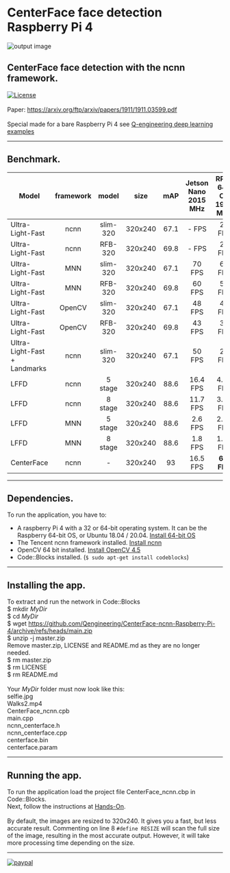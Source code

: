 # CenterFace face detection Raspberry Pi 4
![output image]( https://qengineering.eu/images/selfie_result_CenterFace_ncnn.webp )
## CenterFace face detection with the ncnn framework. <br/>
[![License](https://img.shields.io/badge/License-BSD%203--Clause-blue.svg)](https://opensource.org/licenses/BSD-3-Clause)<br/><br/>
Paper: https://arxiv.org/ftp/arxiv/papers/1911/1911.03599.pdf<br/><br/>
Special made for a bare Raspberry Pi 4 see [Q-engineering deep learning examples](https://qengineering.eu/deep-learning-examples-on-raspberry-32-64-os.html)

------------

## Benchmark.
| Model  | framework | model |size |  mAP | Jetson Nano<br/>2015 MHz | RPi 4 64-OS<br/>1950 MHz |
| ------------- | :-----: | :-----:  | :-----:  | :-----:  | :-------------:  | :-------------: |
| Ultra-Light-Fast| ncnn | slim-320 | 320x240 | 67.1  |    - FPS | 26 FPS |
| Ultra-Light-Fast| ncnn | RFB-320 | 320x240 | 69.8  |    - FPS | 23 FPS |
| Ultra-Light-Fast| MNN | slim-320 | 320x240 | 67.1  | 70 FPS | 65 FPS |
| Ultra-Light-Fast| MNN | RFB-320 | 320x240 | 69.8  | 60 FPS | 56 FPS |
| Ultra-Light-Fast| OpenCV | slim-320 | 320x240 | 67.1  | 48 FPS | 40 FPS |
| Ultra-Light-Fast| OpenCV | RFB-320 | 320x240 | 69.8  | 43 FPS | 35 FPS |
| Ultra-Light-Fast + Landmarks| ncnn | slim-320 | 320x240 | 67.1  | 50 FPS | 24 FPS |
| LFFD| ncnn | 5 stage | 320x240 | 88.6 | 16.4 FPS | 4.85 FPS |
| LFFD| ncnn | 8 stage | 320x240 | 88.6 | 11.7 FPS | 3.45 FPS |
| LFFD| MNN | 5 stage | 320x240 | 88.6 | 2.6 FPS | 2.17 FPS |
| LFFD| MNN | 8 stage | 320x240 | 88.6 | 1.8 FPS | 1.49 FPS |
| CenterFace| ncnn | - | 320x240 | 93 | 16.5 FPS | **6.8 FPS** |

------------

## Dependencies.
To run the application, you have to:
- A raspberry Pi 4 with a 32 or 64-bit operating system. It can be the Raspberry 64-bit OS, or Ubuntu 18.04 / 20.04. [Install 64-bit OS](https://qengineering.eu/install-raspberry-64-os.html) <br/>
- The Tencent ncnn framework installed. [Install ncnn](https://qengineering.eu/install-ncnn-on-raspberry-pi-4.html) <br/>
- OpenCV 64 bit installed. [Install OpenCV 4.5](https://qengineering.eu/install-opencv-4.5-on-raspberry-64-os.html) <br/>
- Code::Blocks installed. (```$ sudo apt-get install codeblocks```)

------------

## Installing the app.
To extract and run the network in Code::Blocks <br/>
$ mkdir *MyDir* <br/>
$ cd *MyDir* <br/>
$ wget https://github.com/Qengineering/CenterFace-ncnn-Raspberry-Pi-4/archive/refs/heads/main.zip <br/>
$ unzip -j master.zip <br/>
Remove master.zip, LICENSE and README.md as they are no longer needed. <br/> 
$ rm master.zip <br/>
$ rm LICENSE <br/>
$ rm README.md <br/> <br/>
Your *MyDir* folder must now look like this: <br/> 
selfie.jpg<br/>
Walks2.mp4 <br/>
CenterFace_ncnn.cpb <br/>
main.cpp <br/>
ncnn_centerface.h <br/>
ncnn_centerface.cpp <br/>
centerface.bin <br/>
centerface.param 

------------

## Running the app.
To run the application load the project file CenterFace_ncnn.cbp in Code::Blocks.<br/> 
Next, follow the instructions at [Hands-On](https://qengineering.eu/deep-learning-examples-on-raspberry-32-64-os.html#HandsOn).<br/><br/>
By default, the images are resized to 320x240. It gives you a fast, but less accurate result.
Commenting on line 8 `#define RESIZE` will scan the full size of the image, resulting in the most accurate output. However, it will take more processing time depending on the size.

------------

[![paypal](https://qengineering.eu/images/TipJarSmall4.png)](https://www.paypal.com/cgi-bin/webscr?cmd=_s-xclick&hosted_button_id=CPZTM5BB3FCYL) 

